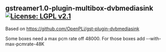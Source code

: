 gstreamer1.0-plugin-multibox-dvbmediasink [![License: LGPL v2.1](https://img.shields.io/badge/License-LGPL%20v2.1-blue.svg)](https://www.gnu.org/licenses/lgpl-2.1)
---
Based on https://github.com/OpenPLi/gst-plugin-dvbmediasink

Some boxes need a max pcm rate off 48000.
For those boxes add --with-max-pcmrate-48K

